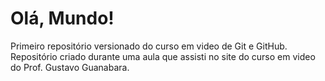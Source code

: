 # Olá, Mundo!
 Primeiro repositório versionado do curso em video de Git e GitHub.
 Repositório criado durante uma aula que assisti no site do curso em video do Prof. Gustavo Guanabara.
 